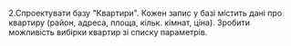 2.Спроектувати базу "Квартири". Кожен запис у базі містить дані про квартиру (район,
адреса, площа, кільк. кімнат, ціна). Зробити можливість вибірки квартир зі списку
параметрів.
